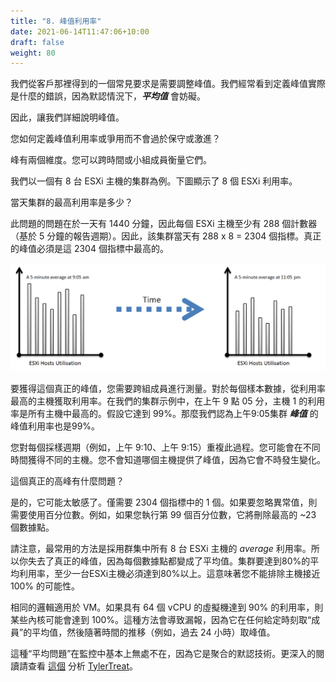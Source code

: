 ```yaml
---
title: "8. 峰值利用率"
date: 2021-06-14T11:47:06+10:00
draft: false
weight: 80
---
```


我們從客戶那裡得到的一個常見要求是需要調整峰值。我們經常看到定義峰值實際是什麼的錯誤，因為默認情況下，***平均值*** 會妨礙。

因此，讓我們詳細說明峰值。

您如何定義峰值利用率或爭用而不會過於保守或激進？

峰有兩個維度。您可以跨時間或小組成員衡量它們。

我們以一個有 8 台 ESXi 主機的集群為例。下圖顯示了 8 個 ESXi 利用率。

當天集群的最高利用率是多少？

此問題的問題在於一天有 1440 分鐘，因此每個 ESXi 主機至少有 288 個計數器（基於 5 分鐘的報告週期）。因此，該集群當天有 288 x 8 = 2304 個指標。真正的峰值必須是這 2304 個指標中最高的。

![主機利用率隨時間變化](1.3.8-fig-1.png)

要獲得這個真正的峰值，您需要跨組成員進行測量。對於每個樣本數據，從利用率最高的主機獲取利用率。在我們的集群示例中，在上午 9 點 05 分，主機 1 的利用率是所有主機中最高的。假設它達到 99%。那麼我們認為上午9:05集群 ***峰值*** 的峰值利用率也是99%。

您對每個採樣週期（例如，上午 9:10、上午 9:15）重複此過程。您可能會在不同時間獲得不同的主機。您不會知道哪個主機提供了峰值，因為它會不時發生變化。

這個真正的高峰有什麼問題？

是的，它可能太敏感了。僅需要 2304 個指標中的 1 個。如果要忽略異常值，則需要使用百分位數。例如，如果您執行第 99 個百分位數，它將刪除最高的 ~23 個數據點。

請注意，最常用的方法是採用群集中所有 8 台 ESXi 主機的 _average_ 利用率。所以你失去了真正的峰值，因為每個數據點都變成了平均值。集群要達到80%的平均利用率，至少一台ESXi主機必須達到80%以上。這意味著您不能排除主機接近 100% 的可能性。

相同的邏輯適用於 VM。如果具有 64 個 vCPU 的虛擬機達到 90% 的利用率，則某些內核可能會達到 100%。這種方法會導致漏報，因為它在任何給定時刻取“成員”的平均值，然後隨著時間的推移（例如，過去 24 小時）取峰值。

這種“平均問題”在監控中基本上無處不在，因為它是聚合的默認技術。更深入的閱讀請查看 [這個](https://bravenewgeek.com/everything-you-know-about-latency-is-wrong/) 分析 [TylerTreat](https://bravenewgeek.com/about-me/)。